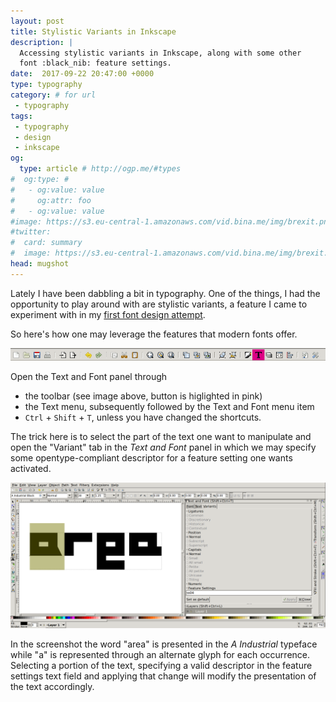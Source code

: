 ```yaml
---
layout: post
title: Stylistic Variants in Inkscape
description: |
  Accessing stylistic variants in Inkscape, along with some other
  font :black_nib: feature settings.
date:  2017-09-22 20:47:00 +0000
type: typography
category: # for url
 - typography
tags:
 - typography
 - design
 - inkscape
og:
  type: article # http://ogp.me/#types
#  og:type: # 
#   - og:value: value
#     og:attr: foo
#   - og:value: value
#image: https://s3.eu-central-1.amazonaws.com/vid.bina.me/img/brexit.png
#twitter:
#  card: summary
#  image: https://s3.eu-central-1.amazonaws.com/vid.bina.me/img/brexit.png
head: mugshot
---
```

Lately I have been dabbling a bit in typography. One of the things, I had the
opportunity to play around with are stylistic variants, a feature I came to
experiment with in my
[first font design attempt](https://github.com/vidbina/a-industrial).

So here's how one may leverage the features that modern fonts offer.

<div class="element img"><img alt="Text and Font item in the toolbar" src="/img/text-in-toolbar-inkscape.png" /></div>

Open the Text and Font panel through
 - the toolbar (see image above, button is higlighted in pink)
 - the Text menu, subsequently followed by the Text and Font menu item
 - `Ctrl` + `Shift` + `T`, unless you have changed the shortcuts.

The trick here is to select the part of the text one want to manipulate and
open the "Variant" tab in the _Text and Font_ panel in which we may specify
some opentype-compliant descriptor for a feature setting one wants activated.

<!--
<div class="element img">
<img alt="Example of the _Text and Font_ Variant interface" src="/img/text-and-font-variant.png"/>
</div>
-->

<div class="element img">
<img alt="Screenshot of the entire workspace while specifying variants for glyphs" src="/img/variant-inkscape-screenshot.png" />
</div>

In the screenshot the word "area" is presented in the _A Industrial_ typeface
while "a" is represented through an alternate glyph for each occurrence.
Selecting a portion of the text, specifying a valid descriptor in the feature
settings text field and applying that change will modify the presentation of
the text accordingly.
